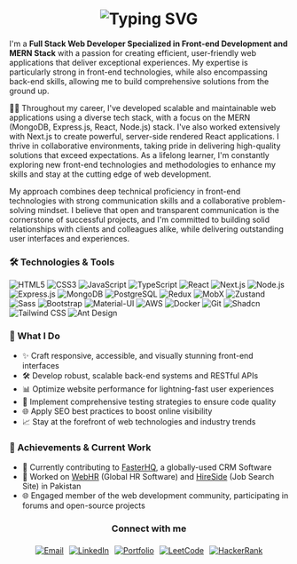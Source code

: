 <h1 align="center">
  <img src="https://readme-typing-svg.demolab.com/?font=Fira+Code&weight=600&size=32&pause=1000&color=3498db&width=600&lines=Hi+%F0%9F%91%8B%2C+I%27m+Muhammad+Zain;Welcome+to+my+GitHub+Profile!" alt="Typing SVG" />
</h1>

<p>
I'm a <b>Full Stack Web Developer Specialized in Front-end Development and MERN Stack</b> with a passion for creating efficient, user-friendly web applications that deliver exceptional experiences. My expertise is particularly strong in front-end technologies, while also encompassing back-end skills, allowing me to build comprehensive solutions from the ground up.

👨‍💻 Throughout my career, I've developed scalable and maintainable web applications using a diverse tech stack, with a focus on the MERN (MongoDB, Express.js, React, Node.js) stack. I've also worked extensively with Next.js to create powerful, server-side rendered React applications. I thrive in collaborative environments, taking pride in delivering high-quality solutions that exceed expectations. As a lifelong learner, I'm constantly exploring new front-end technologies and methodologies to enhance my skills and stay at the cutting edge of web development.

My approach combines deep technical proficiency in front-end technologies with strong communication skills and a collaborative problem-solving mindset. I believe that open and transparent communication is the cornerstone of successful projects, and I'm committed to building solid relationships with clients and colleagues alike, while delivering outstanding user interfaces and experiences.

</p>

<h3>🛠️ Technologies & Tools</h3>

<div>
 <img src="https://img.shields.io/badge/HTML5-E34F26?style=for-the-badge&logo=html5&logoColor=white" alt="HTML5" />
 <img src="https://img.shields.io/badge/CSS3-1572B6?style=for-the-badge&logo=css3&logoColor=white" alt="CSS3" />
 <img src="https://img.shields.io/badge/JavaScript-F7DF1E?style=for-the-badge&logo=javascript&logoColor=black" alt="JavaScript" />
 <img src="https://img.shields.io/badge/TypeScript-007ACC?style=for-the-badge&logo=typescript&logoColor=white" alt="TypeScript" />
 <img src="https://img.shields.io/badge/React-61DAFB?style=for-the-badge&logo=react&logoColor=black" alt="React" />
 <img src="https://img.shields.io/badge/Next.js-000000?style=for-the-badge&logo=next.js&logoColor=white" alt="Next.js" />
 <img src="https://img.shields.io/badge/Node.js-43853D?style=for-the-badge&logo=node.js&logoColor=white" alt="Node.js" />
 <img src="https://img.shields.io/badge/Express.js-000000?style=for-the-badge&logo=express&logoColor=white" alt="Express.js" />
 <img src="https://img.shields.io/badge/MongoDB-4EA94B?style=for-the-badge&logo=mongodb&logoColor=white" alt="MongoDB" />
 <img src="https://img.shields.io/badge/PostgreSQL-316192?style=for-the-badge&logo=postgresql&logoColor=white" alt="PostgreSQL" />
 <img src="https://img.shields.io/badge/Redux-593D88?style=for-the-badge&logo=redux&logoColor=white" alt="Redux" />
 <img src="https://img.shields.io/badge/MobX-FF9955?style=for-the-badge&logo=mobx&logoColor=white" alt="MobX" />
 <img src="https://img.shields.io/badge/Zustand-000000?style=for-the-badge&logo=react&logoColor=white" alt="Zustand" />
 <img src="https://img.shields.io/badge/Sass-CC6699?style=for-the-badge&logo=sass&logoColor=white" alt="Sass" />
 <img src="https://img.shields.io/badge/Bootstrap-563D7C?style=for-the-badge&logo=bootstrap&logoColor=white" alt="Bootstrap" />
 <img src="https://img.shields.io/badge/Material--UI-0081CB?style=for-the-badge&logo=material-ui&logoColor=white" alt="Material-UI" />
 <img src="https://img.shields.io/badge/AWS-232F3E?style=for-the-badge&logo=amazon-aws&logoColor=white" alt="AWS" />
 <img src="https://img.shields.io/badge/Docker-2496ED?style=for-the-badge&logo=docker&logoColor=white" alt="Docker" />
 <img src="https://img.shields.io/badge/Git-F05032?style=for-the-badge&logo=git&logoColor=white" alt="Git" />
 <img src="https://img.shields.io/badge/Shadcn-000000?style=for-the-badge&logo=shadcn&logoColor=white" alt="Shadcn" />
 <img src="https://img.shields.io/badge/Tailwind_CSS-38B2AC?style=for-the-badge&logo=tailwind-css&logoColor=white" alt="Tailwind CSS" />
 <img src="https://img.shields.io/badge/Ant_Design-0170FE?style=for-the-badge&logo=ant-design&logoColor=white" alt="Ant Design" />
</div>

<h3>🚀 What I Do</h3>

<ul>
 <li>✨ Craft responsive, accessible, and visually stunning front-end interfaces</li>
 <li>🛠️ Develop robust, scalable back-end systems and RESTful APIs</li>
 <li>📊 Optimize website performance for lightning-fast user experiences</li>
 <li>🧪 Implement comprehensive testing strategies to ensure code quality</li>
 <li>🌐 Apply SEO best practices to boost online visibility</li>
 <li>📈 Stay at the forefront of web technologies and industry trends</li>
</ul>

<h3>🌟 Achievements & Current Work</h3>

<ul>
<li>🚀 Currently contributing to <a href="https://www.fasterhq.com/" target="_blank">FasterHQ</a>, a globally-used CRM Software</li>
 <li>💼 Worked on <a href="https://web.hr/" target="_blank">WebHR</a> (Global HR Software) and <a href="https://hireside.com/" target="_blank">HireSide</a> (Job Search Site) in Pakistan</li>
 <li>🌐 Engaged member of the web development community, participating in forums and open-source projects</li>
</ul>



<h3 style="text-align: center;">Connect with me</h3>
<div style="display: flex; justify-content: center; align-items: center; flex-wrap: wrap; text-align: center;">
<a href="mailto:zainmemon010@gmail.com" style="margin: 5px; display: inline-block;">
<img src="https://img.shields.io/badge/Email-D14836?style=for-the-badge&logo=gmail&logoColor=white" alt="Email" />
</a>
<a href="https://www.linkedin.com/in/muhammad-zain01" target="_blank" style="margin: 5px; display: inline-block;">
<img src="https://img.shields.io/badge/LinkedIn-0077B5?style=for-the-badge&logo=linkedin&logoColor=white" alt="LinkedIn" />
</a>
<a href="https://www.muhammad-zain.com" target="_blank" style="margin: 5px; display: inline-block;">
<img src="https://img.shields.io/badge/Portfolio-4285F4?style=for-the-badge&logo=google-chrome&logoColor=white" alt="Portfolio" />
</a>  
<a href="https://leetcode.com/zainmemon010/" target="_blank" style="margin: 5px; display: inline-block;">
<img src="https://img.shields.io/badge/LeetCode-FFA116?style=for-the-badge&logo=LeetCode&logoColor=black" alt="LeetCode" />
</a>  
<a href="https://www.hackerrank.com/profile/zainmemon010" target="_blank" style="margin: 5px; display: inline-block;">
<img src="https://img.shields.io/badge/HackerRank-2EC866?style=for-the-badge&logo=HackerRank&logoColor=white" alt="HackerRank" />
</a>  
</div>
